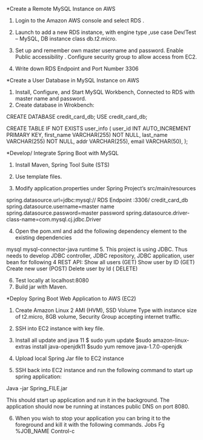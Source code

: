 *Create a Remote MySQL Instance on AWS
1.	Login to the Amazon AWS console and select RDS .

2.	Launch to add a new RDS instance, with engine type ,use case Dev/Test – MySQL,  DB instance class db.t2.micro.

3.	Set up and remember own master username and password. Enable Public accessibility . Configure security group to allow access from EC2.

4.	Write down RDS Endpoint and Port Number 3306

 


*Create a User Database in MySQL Instance on AWS
1.	Install, Configure, and Start MySQL Workbench, Connected to RDS with master name and password.
2.	Create database in Wrokbench:

CREATE DATABASE credit_card_db;
USE credit_card_db;

CREATE TABLE IF NOT EXISTS user_info (
user_id INT AUTO_INCREMENT PRIMARY KEY,
first_name VARCHAR(255) NOT NULL,
last_name VARCHAR(255) NOT NULL,
addr VARCHAR(255),
email VARCHAR(50),
);

*Develop/ Integrate Spring Boot with MySQL
1.	Install Maven, Spring Tool Suite (STS)
 
2.	Use template files.
3.	Modify application.properties under Spring Project’s src/main/resources

spring.datasource.url=jdbc:mysql:// RDS Endpoint :3306/ credit_card_db spring.datasource.username=master name
spring.datasource.password=master password
spring.datasource.driver-class-name=com.mysql.cj.jdbc.Driver

4.	Open the pom.xml and add the following dependency element to the existing dependencies
<dependency>
<groupId>mysql</groupId>
<artifactId>mysql-connector-java</artifactId>
<scope>runtime</scope>
</dependency>
5.	This project is using JDBC. Thus needs to develop JDBC controller, JDBC repository, JDBC application, user bean for following 4 REST API:
Show all users (GET)
Show user by ID (GET)
Create new user (POST)
Delete user by Id ( DELETE)

6.	Test locally at localhost:8080
7.	Build jar with Maven.
 


*Deploy Spring Boot Web Application to AWS (EC2)

1.	Create Amazon Linux 2 AMI (HVM), SSD Volume Type with instance size of t2.micro, 8GB volume, Security Group accepting internet traffic. 
 

2.	SSH into EC2 instance with key file.

3.	Install all update and java 11
	$ sudo yum update
$sudo amazon-linux-extras install java-openjdk11
$sudo yum remove java-1.7.0-openjdk

4.	Upload local Spring Jar file to EC2 instance
5.	SSH back into EC2 instance and run the following command to start up spring application:

Java -jar Spring_FILE.jar

This should start up application and run it in the background. The application should now be running at instances public DNS on port 8080. 

6.	When you wish to stop your application you can bring it to the foreground and kill it with the following commands.
Jobs Fg %JOB_NAME
Control-c

